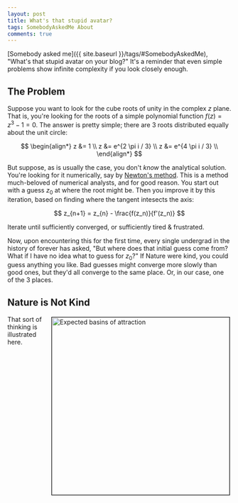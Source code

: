 ```yaml
---
layout: post
title: What's that stupid avatar?
tags: SomebodyAskedMe About
comments: true
---
```


[Somebody asked me]({{ site.baseurl }}/tags/#SomebodyAskedMe), "What's that stupid avatar
on your blog?"  It's a reminder that even simple problems show infinite complexity if you
look closely enough.  

## The Problem  

Suppose you want to look for the cube roots of unity in the complex $z$ plane.  That is,
you're looking for the roots of a simple polynomial function $f(z) = z^3 - 1 = 0$.  The
answer is pretty simple; there are 3 roots distributed equally about the unit circle:

$$
\begin{align*}
  z &= 1               \\
  z &= e^{2 \pi i / 3} \\
  z &= e^{4 \pi i / 3} \\
\end{align*}
$$

But suppose, as is usually the case, you don't _know_ the analytical solution.  You're
looking for it numerically, say by 
[Newton's method](https://en.wikipedia.org/wiki/Newton%27s_method).  This is a method
much-beloved of numerical analysts, and for good reason.  You start out with a guess $z_0$
at where the root might be.  Then you improve it by this iteration, based on finding where
the tangent intesects the axis:  

$$
z_{n+1} = z_{n} - \frac{f(z_n)}{f'(z_n)}
$$

Iterate until sufficiently converged, or sufficiently tired &amp; frustrated.  

Now, upon encountering this for the first time, every single undergrad in the history of
forever has asked, "But where does that initial guess come from?  What if I have no idea
what to guess for $z_0$?"  If Nature were kind, you could guess anything you like.  Bad
guesses might converge more slowly than good ones, but they'd all converge to the same
place.  Or, in our case, one of the 3 places.  

## Nature is Not Kind

<img src="{{ site.baseurl }}/images/2020-08-07-whats-that-stupid-avatar-expected.png" width="400" height="400" alt="Expected basins of attraction" title="Expected basins of attraction" style="float: right; margin: 3px 3px 3px 3px; border: 1px solid #000000;">
That sort of thinking is illustrated here.
